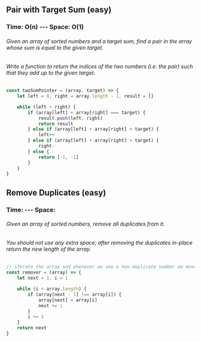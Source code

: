 ## Pair with Target Sum (easy)

### Time: O(n) --- Space: O(1)

###### Given an array of sorted numbers and a target sum, find a pair in the array whose sum is equal to the given target.

###### Write a function to return the indices of the two numbers (i.e. the pair) such that they add up to the given target.

```JavaScript
const twoSumPointer = (array, target) => {
    let left = 0, right = array.length - 1, result = []

    while (left < right) {
        if (array[left] + array[right] === target) {
            result.push(left, right)
            return result
        } else if (array[left] + array[right] < target) {
            left++
        } else if (array[left] + array[right] > target) {
            right--
        } else {
            return [-1, -1]
        }
    }
}
```

## Remove Duplicates (easy)

### Time: --- Space:

###### Given an array of sorted numbers, remove all duplicates from it.

###### You should not use any extra space; after removing the duplicates in-place return the new length of the array.

```JavaScript
// iterate the array and whenever we see a non-duplicate number we move it next to the last non-duplicate number we’ve seen
const remover = (array) => {
    let next = 1, i = 1

    while (i < array.length) {
        if (array[next - 1] !== array[i]) {
            array[next] = array[i]
            next += 1
        }
        i += 1
    }
    return next
}
```
